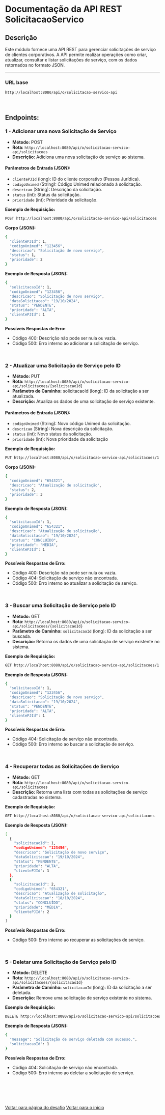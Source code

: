 # Documentação da API REST SolicitacaoServico

## Descrição
Este módulo fornece uma API REST para gerenciar solicitações de serviço de clientes corporativos. A API permite realizar operações como criar, atualizar, consultar e listar solicitações de serviço, com os dados retornados no formato JSON.

---

### URL base

```bash
http://localhost:8080/api/o/solicitacao-servico-api
```
<br>

## Endpoints:

### 1 - Adicionar uma nova Solicitação de Serviço

- **Método:** POST
- **Rota:** `http://localhost:8080/api/o/solicitacao-servico-api/solicitacoes`
- **Descrição:** Adiciona uma nova solicitação de serviço ao sistema.

#### Parâmetros de Entrada (JSON): 
- `clientePJId` (long): ID do cliente corporativo (Pessoa Jurídica).
- `codigoUnimed` (String): Código Unimed relacionado à solicitação.
- `descricao` (String): Descrição da solicitação.
- `status` (int): Status da solicitação.
- `prioridade` (int): Prioridade da solicitação.

**Exemplo de Requisição:**

```bash
POST http://localhost:8080/api/o/solicitacao-servico-api/solicitacoes
```

**Corpo (JSON):**

```bash
{
  "clientePJId": 1,
  "codigoUnimed": "123456",
  "descricao": "Solicitação de novo serviço",
  "status": 1,
  "prioridade": 2
}
```

**Exemplo de Resposta (JSON):**

```bash
{
  "solicitacaoId": 1,
  "codigoUnimed": "123456",
  "descricao": "Solicitação de novo serviço",
  "dataSolicitacao": "19/10/2024",
  "status": "PENDENTE",
  "prioridade": "ALTA",
  "clientePJId": 1
}
```

**Possíveis Respostas de Erro:**
* Código 400: Descrição não pode ser nula ou vazia.
* Código 500: Erro interno ao adicionar a solicitação de serviço.

<br>

### 2 - Atualizar uma Solicitação de Serviço pelo ID

- **Método:** PUT
- **Rota:** `http://localhost:8080/api/o/solicitacao-servico-api/solicitacoes/{solicitacaoId}`
- **Parâmetro de Caminho:** solicitacaoId (long): ID da solicitação a ser atualizada.
- **Descrição:** Atualiza os dados de uma solicitação de serviço existente.

#### Parâmetros de Entrada (JSON): 
- `codigoUnimed` (String): Novo código Unimed da solicitação.
- `descricao` (String): Nova descrição da solicitação.
- `status` (int): Novo status da solicitação.
- `prioridade` (int): Nova prioridade da solicitação


**Exemplo de Requisição:**

```bash
PUT http://localhost:8080/api/o/solicitacao-servico-api/solicitacoes/1
```

**Corpo (JSON):**

```bash
{
  "codigoUnimed": "654321",
  "descricao": "Atualização de solicitação",
  "status": 2,
  "prioridade": 3
}
```

**Exemplo de Resposta (JSON):**

```bash
{
  "solicitacaoId": 1,
  "codigoUnimed": "654321",
  "descricao": "Atualização de solicitação",
  "dataSolicitacao": "19/10/2024",
  "status": "CONCLUÍDO",
  "prioridade": "MÉDIA",
  "clientePJId": 1
}
```

**Possíveis Respostas de Erro:**
* Código 400: Descrição não pode ser nula ou vazia.
* Código 404: Solicitação de serviço não encontrada.
* Código 500: Erro interno ao atualizar a solicitação de serviço.

<br>

### 3 - Buscar uma Solicitação de Serviço pelo ID

- **Método:** GET
- **Rota:** `http://localhost:8080/api/o/solicitacao-servico-api/solicitacoes/{solicitacaoId}`
- **Parâmetro de Caminho:** `solicitacaoId` (long): ID da solicitação a ser buscada.
- **Descrição:** Retorna os dados de uma solicitação de serviço existente no sistema.

**Exemplo de Requisição:**

```bash
GET http://localhost:8080/api/o/solicitacao-servico-api/solicitacoes/1
```

**Exemplo de Resposta (JSON):**

```bash
{
  "solicitacaoId": 1,
  "codigoUnimed": "123456",
  "descricao": "Solicitação de novo serviço",
  "dataSolicitacao": "19/10/2024",
  "status": "PENDENTE",
  "prioridade": "ALTA",
  "clientePJId": 1
}
```

**Possíveis Respostas de Erro:**
* Código 404: Solicitação de serviço não encontrada.
* Código 500: Erro interno ao buscar a solicitação de serviço.

<br>

### 4 - Recuperar todas as Solicitações de Serviço

- **Método:** GET
- **Rota:** `http://localhost:8080/api/o/solicitacao-servico-api/solicitacoes`
- **Descrição:** Retorna uma lista com todas as solicitações de serviço cadastradas no sistema.

**Exemplo de Requisição:**

```bash
GET http://localhost:8080/api/o/solicitacao-servico-api/solicitacoes
```

**Exemplo de Resposta (JSON):**

```bash
[
  {
    "solicitacaoId": 1,
    "codigoUnimed": "123456",
    "descricao": "Solicitação de novo serviço",
    "dataSolicitacao": "19/10/2024",
    "status": "PENDENTE",
    "prioridade": "ALTA",
    "clientePJId": 1
  },
  {
    "solicitacaoId": 2,
    "codigoUnimed": "654321",
    "descricao": "Atualização de solicitação",
    "dataSolicitacao": "18/10/2024",
    "status": "CONCLUÍDO",
    "prioridade": "MÉDIA",
    "clientePJId": 2
  }
]
```

**Possíveis Respostas de Erro:**
* Código 500: Erro interno ao recuperar as solicitações de serviço.

<br>

### 5 - Deletar uma Solicitação de Serviço pelo ID

- **Método:** DELETE
- **Rota:** `http://localhost:8080/api/o/solicitacao-servico-api/solicitacoes/{solicitacaoId}`
- **Parâmetro de Caminho:** `solicitacaoId` (long): ID da solicitação a ser deletada.
- **Descrição:** Remove uma solicitação de serviço existente no sistema.

**Exemplo de Requisição:**

```bash
DELETE http://localhost:8080/api/o/solicitacao-servico-api/solicitacoes/1
```

**Exemplo de Resposta (JSON):**

```bash
{
  "message": "Solicitação de serviço deletada com sucesso.",
  "solicitacaoId": 1
}
```

**Possíveis Respostas de Erro:**
* Código 404: Solicitação de serviço não encontrada.
* Código 500: Erro interno ao deletar a solicitação de serviço.

<br>

<br>
<br>
<br>

[Voltar para página do desafio](/Conteudo_rockets/Desafio3/Desafio3.md)
[Voltar para o inicio](/README.md)